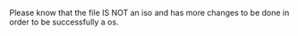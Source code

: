  Please know that the file IS NOT an iso and has more changes to be done in order to be successfully a os.

